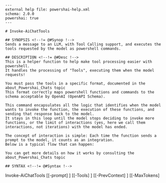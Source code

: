 ﻿```en-US
---
external help file: powershai-help.xml
schema: 2.0.0
powershai: true
---

# Invoke-AiChatTools

## SYNOPSIS <!--!= @#Synop !-->
Sends a message to an LLM, with Tool Calling support, and executes the tools requested by the model as powershell commands.

## DESCRIPTION <!--!= @#Desc !-->
This is a helper function to help make tool processing easier with powershell.
It handles the processing of "Tools", executing them when the model requests!

You must pass the tools in a specific format, documented in the about_Powershai_Chats topic
This format correctly maps powershell functions and commands to the schema acceptable by OpenAI (OpenAPI Schema).

This command encapsulates all the logic that identifies when the model wants to invoke the function, the execution of these functions, and sending that response back to the model.
It stays in this loop until the model stops deciding to invoke more functions, or the limit of interactions (yes, here we call them interactions, not iterations) with the model has ended.

The concept of interaction is simple: Each time the function sends a prompt to the model, it counts as an integration.
Below is a typical flow that can happen:

You can get more details on how it works by consulting the about_Powershai_Chats topic

## SYNTAX <!--!= @#Syntax !-->

```
Invoke-AiChatTools [[-prompt] <Object>] [[-Tools] <Object>] [[-PrevContext] <Object>] [[-MaxTokens] <Object>] [[-MaxInteractions] <Object>] [[-MaxSeqErrors] <Object>] [[-temperature] 
<Object>] [[-model] <Object>] [[-on] <Object>] [-Json] [[-RawParams] <Object>] [-Stream] [[-ProviderRawParams] <Object>] [<CommonParameters>]
```

## PARAMETERS <!--!= @#Params !-->

### -prompt

```yml
Parameter Set: (All)
Type: Object
Aliases: 
Accepted Values: 
Required: false
Position: 1
Default Value: 
Accept pipeline input: false
Accept wildcard characters: false
```

### -Tools
Array of tools, as explained in this command's doc
Use the results of Get-OpenaiTool* to generate possible values.
You can pass an array of objects of type OpenaiTool.
If the same function is defined in more than one tool, the first one found in the defined order will be used!

```yml
Parameter Set: (All)
Type: Object
Aliases: 
Accepted Values: 
Required: false
Position: 2
Default Value: 
Accept pipeline input: false
Accept wildcard characters: false
```

### -PrevContext

```yml
Parameter Set: (All)
Type: Object
Aliases: 
Accepted Values: 
Required: false
Position: 3
Default Value: 
Accept pipeline input: false
Accept wildcard characters: false
```

### -MaxTokens
max output!

```yml
Parameter Set: (All)
Type: Object
Aliases: 
Accepted Values: 
Required: false
Position: 4
Default Value: 500
Accept pipeline input: false
Accept wildcard characters: false
```

### -MaxInteractions
In total, allow a maximum of 5 iterations!

```yml
Parameter Set: (All)
Type: Object
Aliases: 
Accepted Values: 
Required: false
Position: 5
Default Value: 10
Accept pipeline input: false
Accept wildcard characters: false
```

### -MaxSeqErrors
Maximum number of consecutive errors your function can generate before it terminates.

```yml
Parameter Set: (All)
Type: Object
Aliases: 
Accepted Values: 
Required: false
Position: 6
Default Value: 2
Accept pipeline input: false
Accept wildcard characters: false
```

### -temperature

```yml
Parameter Set: (All)
Type: Object
Aliases: 
Accepted Values: 
Required: false
Position: 7
Default Value: 0.6
Accept pipeline input: false
Accept wildcard characters: false
```

### -model

```yml
Parameter Set: (All)
Type: Object
Aliases: 
Accepted Values: 
Required: false
Position: 8
Default Value: 
Accept pipeline input: false
Accept wildcard characters: false
```

### -on
Event handler
Each key is an event that will be triggered at some point by this command!
Events:
answer: triggered after getting the model's answer (or when an answer becomes available when using stream).
func: triggered before starting the execution of a tool requested by the model.
exec: triggered after the model executes the function.
error: triggered when the executed function generates an error
stream: triggered when an answer was sent (by stream) and -DifferentStreamEvent
beforeAnswer: Triggered after all answers. Useful when used in stream!
afterAnswer: Triggered before starting the answers. Useful when used in stream!

```yml
Parameter Set: (All)
Type: Object
Aliases: 
Accepted Values: 
Required: false
Position: 9
Default Value: @{}
Accept pipeline input: false
Accept wildcard characters: false
```

### -Json
Sends response_format = "json", forcing the model to return a json.

```yml
Parameter Set: (All)
Type: SwitchParameter
Aliases: 
Accepted Values: 
Required: false
Position: named
Default Value: False
Accept pipeline input: false
Accept wildcard characters: false
```

### -RawParams
Add custom parameters directly to the call (will overwrite the automatically defined parameters).

```yml
Parameter Set: (All)
Type: Object
Aliases: 
Accepted Values: 
Required: false
Position: 10
Default Value: 
Accept pipeline input: false
Accept wildcard characters: false
```

### -Stream

```yml
Parameter Set: (All)
Type: SwitchParameter
Aliases: 
Accepted Values: 
Required: false
Position: named
Default Value: False
Accept pipeline input: false
Accept wildcard characters: false
```

### -ProviderRawParams
Specifies raw params per provider. It will be sent to Get-AiChat, so it's the same operation.

```yml
Parameter Set: (All)
Type: Object
Aliases: 
Accepted Values: 
Required: false
Position: 11
Default Value: @{}
Accept pipeline input: false
Accept wildcard characters: false
```


<!--PowershaiAiDocBlockStart-->
_Automatically translated using PowershAI and AI_
<!--PowershaiAiDocBlockEnd-->
